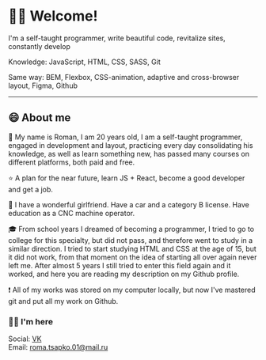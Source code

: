 # 🙋‍♂ Welcome!
I'm a self-taught programmer, write beautiful code, revitalize sites, constantly develop

Knowledge: JavaScript, HTML, CSS, SASS, Git

Same way: BEM, Flexbox, CSS-animation, adaptive and cross-browser layout, Figma, Github
___

## 😄 About me

🚶 My name is Roman, I am 20 years old, I am a self-taught programmer, engaged in development and layout, practicing every day consolidating his knowledge, as well as learn something new, has passed many courses on different platforms, both paid and free.

⭐ A plan for the near future, learn JS + React, become a good developer and get a job.

🌟 I have a wonderful girlfriend. Have a car and a category B license. Have education as a CNC machine operator.

🎓 From school years I dreamed of becoming a programmer, I tried to go to college for this specialty, but did not pass, and therefore went to study in a similar direction. I tried to start studying HTML and CSS at the age of 15, but it did not work, from that moment on the idea of starting all over again never left me. After almost 5 years I still tried to enter this field again and it worked, and here you are reading my description on my Github profile.

❗ All of my works was stored on my computer locally, but now I've mastered git and put all my work on Github.

### 👋🏻 I'm here

Social: [VK](https://vk.com/romantsapko)<br>
Email: roma.tsapko.01@mail.ru
